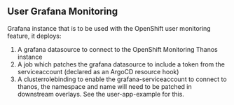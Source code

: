 ## User Grafana Monitoring

Grafana instance that is to be used with the OpenShift user monitoring feature, it deploys:

1. A grafana datasource to connect to the OpenShift Monitoring Thanos instance
2. A job which patches the grafana datasource to include a token from the serviceaccount (declared as an ArgoCD resource hook)
3. A clusterrolebinding to enable the grafana-serviceaccount to connect to thanos, the namespace and name will need to be patched in downstream overlays. See the user-app-example for this.